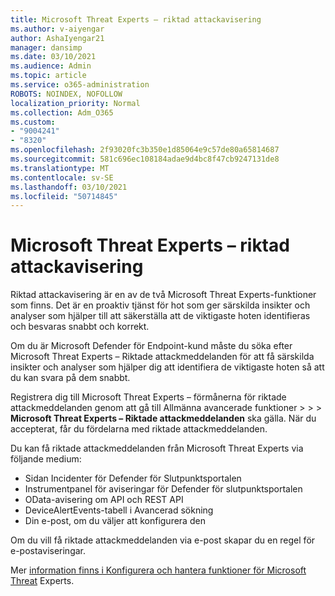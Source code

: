 ```yaml
---
title: Microsoft Threat Experts – riktad attackavisering
ms.author: v-aiyengar
author: AshaIyengar21
manager: dansimp
ms.date: 03/10/2021
ms.audience: Admin
ms.topic: article
ms.service: o365-administration
ROBOTS: NOINDEX, NOFOLLOW
localization_priority: Normal
ms.collection: Adm_O365
ms.custom:
- "9004241"
- "8320"
ms.openlocfilehash: 2f93020fc3b350e1d85064e9c57de80a65814687
ms.sourcegitcommit: 581c696ec108184adae9d4bc8f47cb9247131de8
ms.translationtype: MT
ms.contentlocale: sv-SE
ms.lasthandoff: 03/10/2021
ms.locfileid: "50714845"
---
```

# <a name="microsoft-threat-experts---targeted-attack-notification"></a>Microsoft Threat Experts – riktad attackavisering

Riktad attackavisering är en av de två Microsoft Threat Experts-funktioner som finns. Det är en proaktiv tjänst för hot som ger särskilda insikter och analyser som hjälper till att säkerställa att de viktigaste hoten identifieras och besvaras snabbt och korrekt.

Om du är Microsoft Defender för Endpoint-kund måste du söka efter Microsoft Threat Experts – Riktade attackmeddelanden för att få särskilda insikter och analyser som hjälper dig att identifiera de viktigaste hoten så att du kan svara på dem snabbt.

Registrera dig till Microsoft Threat Experts – förmånerna för riktade attackmeddelanden genom att gå till Allmänna avancerade funktioner   >    >    >  **Microsoft Threat Experts – Riktade attackmeddelanden** ska gälla. När du accepterat, får du fördelarna med riktade attackmeddelanden.

Du kan få riktade attackmeddelanden från Microsoft Threat Experts via följande medium:

- Sidan Incidenter för Defender för Slutpunktsportalen
- Instrumentpanel för aviseringar för Defender för slutpunktsportalen
- OData-avisering om API och REST API
- DeviceAlertEvents-tabell i Avancerad sökning
- Din e-post, om du väljer att konfigurera den

Om du vill få riktade attackmeddelanden via e-post skapar du en regel för e-postaviseringar. 

Mer [information finns i Konfigurera och hantera funktioner för Microsoft Threat](https://docs.microsoft.com/windows/security/threat-protection/microsoft-defender-atp/configure-microsoft-threat-experts) Experts.
